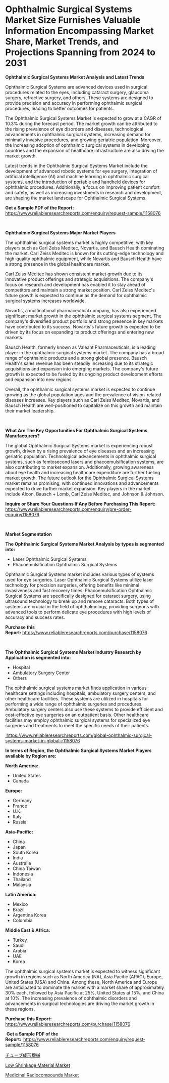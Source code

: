 <p><h1>Ophthalmic Surgical Systems Market Size Furnishes Valuable Information Encompassing Market Share, Market Trends, and Projections Spanning from 2024 to 2031</h1></p><p><strong>Ophthalmic Surgical Systems Market Analysis and Latest Trends</strong></p>
<p><p>Ophthalmic Surgical Systems are advanced devices used in surgical procedures related to the eyes, including cataract surgery, glaucoma surgery, refractive surgery, and others. These systems are designed to provide precision and accuracy in performing ophthalmic surgical procedures, leading to better outcomes for patients.</p><p>The Ophthalmic Surgical Systems Market is expected to grow at a CAGR of 10.3% during the forecast period. The market growth can be attributed to the rising prevalence of eye disorders and diseases, technological advancements in ophthalmic surgical systems, increasing demand for minimally invasive procedures, and growing geriatric population. Moreover, the increasing adoption of ophthalmic surgical systems in developing countries and the expansion of healthcare infrastructure are also driving the market growth.</p><p>Latest trends in the Ophthalmic Surgical Systems Market include the development of advanced robotic systems for eye surgery, integration of artificial intelligence (AI) and machine learning in ophthalmic surgical systems, and the introduction of portable and handheld devices for ophthalmic procedures. Additionally, a focus on improving patient comfort and safety, as well as increasing investments in research and development, are shaping the market landscape for Ophthalmic Surgical Systems.</p></p>
<p><strong>Get a Sample PDF of the Report:&nbsp;</strong> <a href="https://www.reliableresearchreports.com/enquiry/request-sample/1158076">https://www.reliableresearchreports.com/enquiry/request-sample/1158076</a></p>
<p>&nbsp;</p>
<p><strong>Ophthalmic Surgical Systems Major Market Players</strong></p>
<p><p>The ophthalmic surgical systems market is highly competitive, with key players such as Carl Zeiss Meditec, Novartis, and Bausch Health dominating the market. Carl Zeiss Meditec is known for its cutting-edge technology and high-quality ophthalmic equipment, while Novartis and Bausch Health have a strong presence in the global healthcare market.</p><p>Carl Zeiss Meditec has shown consistent market growth due to its innovative product offerings and strategic acquisitions. The company's focus on research and development has enabled it to stay ahead of competitors and maintain a strong market position. Carl Zeiss Meditec's future growth is expected to continue as the demand for ophthalmic surgical systems increases worldwide.</p><p>Novartis, a multinational pharmaceutical company, has also experienced significant market growth in the ophthalmic surgical systems segment. The company's diversified product portfolio and strong presence in key markets have contributed to its success. Novartis's future growth is expected to be driven by its focus on expanding its product offerings and entering new markets.</p><p>Bausch Health, formerly known as Valeant Pharmaceuticals, is a leading player in the ophthalmic surgical systems market. The company has a broad range of ophthalmic products and a strong global presence. Bausch Health's sales revenue has been steadily increasing due to its strategic acquisitions and expansion into emerging markets. The company's future growth is expected to be fueled by its ongoing product development efforts and expansion into new regions.</p><p>Overall, the ophthalmic surgical systems market is expected to continue growing as the global population ages and the prevalence of vision-related diseases increases. Key players such as Carl Zeiss Meditec, Novartis, and Bausch Health are well-positioned to capitalize on this growth and maintain their market leadership.</p></p>
<p>&nbsp;</p>
<p><strong>What Are The Key Opportunities For Ophthalmic Surgical Systems Manufacturers?</strong></p>
<p><p>The global Ophthalmic Surgical Systems market is experiencing robust growth, driven by a rising prevalence of eye diseases and an increasing geriatric population. Technological advancements in ophthalmic surgical systems, such as femtosecond lasers and phacoemulsification systems, are also contributing to market expansion. Additionally, growing awareness about eye health and increasing healthcare expenditure are further fueling market growth. The future outlook for the Ophthalmic Surgical Systems market remains promising, with continued innovations and advancements expected to drive further market expansion. Key players in the market include Alcon, Bausch + Lomb, Carl Zeiss Meditec, and Johnson & Johnson.</p></p>
<p><strong>Inquire or Share Your Questions If Any Before Purchasing This Report:</strong> <a href="https://www.reliableresearchreports.com/enquiry/pre-order-enquiry/1158076">https://www.reliableresearchreports.com/enquiry/pre-order-enquiry/1158076</a></p>
<p>&nbsp;</p>
<p><strong>Market Segmentation</strong></p>
<p><strong>The Ophthalmic Surgical Systems Market Analysis by types is segmented into:</strong></p>
<p><ul><li>Laser Ophthalmic Surgical Systems</li><li>Phacoemulsification Ophthalmic Surgical Systems</li></ul></p>
<p><p>Ophthalmic Surgical Systems market includes various types of systems used for eye surgeries. Laser Ophthalmic Surgical Systems utilize laser technology for precision surgeries, offering benefits like minimal invasiveness and fast recovery times. Phacoemulsification Ophthalmic Surgical Systems are specifically designed for cataract surgery, using ultrasound technology to break up and remove cataracts. Both types of systems are crucial in the field of ophthalmology, providing surgeons with advanced tools to perform delicate eye procedures with high levels of accuracy and success rates.</p></p>
<p><strong>Purchase this Report:&nbsp;</strong><a href="https://www.reliableresearchreports.com/purchase/1158076">https://www.reliableresearchreports.com/purchase/1158076</a></p>
<p>&nbsp;</p>
<p><strong>The Ophthalmic Surgical Systems Market Industry Research by Application is segmented into:</strong></p>
<p><ul><li>Hospital</li><li>Ambulatory Surgery Center</li><li>Others</li></ul></p>
<p><p>The ophthalmic surgical systems market finds application in various healthcare settings including hospitals, ambulatory surgery centers, and other healthcare facilities. These systems are utilized in hospitals for performing a wide range of ophthalmic surgeries and procedures. Ambulatory surgery centers also use these systems to provide efficient and cost-effective eye surgeries on an outpatient basis. Other healthcare facilities may employ ophthalmic surgical systems for specialized eye surgeries and treatments to meet the specific needs of their patients.</p></p>
<p><a href="https://www.reliableresearchreports.com/global-ophthalmic-surgical-systems-market-in-global-r1158076">&nbsp;https://www.reliableresearchreports.com/global-ophthalmic-surgical-systems-market-in-global-r1158076</a></p>
<p><strong>In terms of Region, the Ophthalmic Surgical Systems Market Players available by Region are:</strong></p>
<p>
    <p> <strong> North America: </strong>
        <ul>
            <li>United States</li>
            <li>Canada</li>
        </ul>
        </p> 
    <p> <strong> Europe: </strong>
        <ul>
            <li>Germany</li>
            <li>France</li>
            <li>U.K.</li>
            <li>Italy</li>
            <li>Russia</li>
        </ul>
        </p> 
    <p> <strong> Asia-Pacific: </strong>
        <ul>
            <li>China</li>
            <li>Japan</li>
            <li>South Korea</li>
            <li>India</li>
            <li>Australia</li>
            <li>China Taiwan</li>
            <li>Indonesia</li>
            <li>Thailand</li>
            <li>Malaysia</li>
        </ul>
        </p> 
    <p> <strong> Latin America: </strong>
        <ul>
            <li>Mexico</li>
            <li>Brazil</li>
            <li>Argentina Korea</li>
            <li>Colombia</li>
        </ul>
        </p> 
    <p> <strong> Middle East & Africa: </strong>
        <ul>
            <li>Turkey</li>
            <li>Saudi</li>
            <li>Arabia</li>
            <li>UAE</li>
            <li>Korea</li>
        </ul>
    </p>
    </p>
<p><p>The ophthalmic surgical systems market is expected to witness significant growth in regions such as North America (NA), Asia Pacific (APAC), Europe, United States (USA) and China. Among these, North America and Europe are anticipated to dominate the market with a market share of approximately 30% each, followed by Asia Pacific at 25%, United States at 15%, and China at 10%. The increasing prevalence of ophthalmic disorders and advancements in surgical technologies are driving the market growth in these regions.</p></p>
<p><strong>Purchase this Report: </strong><a href="https://www.reliableresearchreports.com/purchase/1158076">https://www.reliableresearchreports.com/purchase/1158076</a></p>
<p>&nbsp;<strong>Get a Sample PDF of the Report:&nbsp;&nbsp;</strong><a href="https://www.reliableresearchreports.com/enquiry/request-sample/1158076">https://www.reliableresearchreports.com/enquiry/request-sample/1158076</a></p>
<p><strong></strong></p>
<p><p><a href="https://github.com/mohamedbakry57/Market-Research-Report-List-3/blob/main/128132151521.md">チューブ成形機械</a></p><p><a href="https://issuu.com/reportprime-2/docs/low-shrinkage-material-market-size-2030.pptx">Low Shrinkage Material Market</a></p><p><a href="https://shimmer-gardenia-37a.notion.site/Decoding-Medicinal-Radiocompounds-Market-Metrics-Market-Share-Trends-and-Growth-Patterns-c533819c00da4fc3bcb3a93dd309c9c1">Medicinal Radiocompounds Market</a></p></p>